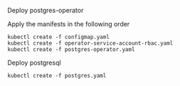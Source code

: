 Deploy postgres-operator

Apply the manifests in the following order
```
kubectl create -f configmap.yaml
kubectl create -f operator-service-account-rbac.yaml
kubectl create -f postgres-operator.yaml
```

Deploy postgresql
```
kubectl create -f postgres.yaml
```
